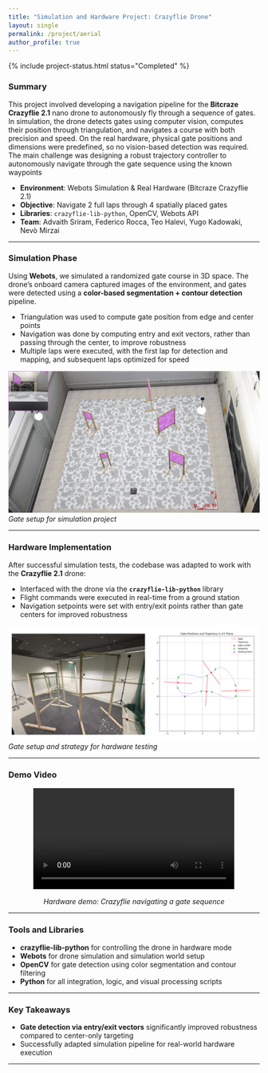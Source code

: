 ```yaml
---
title: "Simulation and Hardware Project: Crazyflie Drone"
layout: single
permalink: /project/aerial
author_profile: true
---
```


{% include project-status.html status="Completed" %}

### Summary

This project involved developing a navigation pipeline for the **Bitcraze Crazyflie 2.1** nano drone to autonomously fly through a sequence of gates. In simulation, the drone detects gates using computer vision, computes their position through triangulation, and navigates a course with both precision and speed. On the real hardware, physical gate positions and dimensions were predefined, so no vision-based detection was required. The main challenge was designing a robust trajectory controller to autonomously navigate through the gate sequence using the known waypoints

- **Environment**: Webots Simulation & Real Hardware (Bitcraze Crazyflie 2.1)
- **Objective**: Navigate 2 full laps through 4 spatially placed gates  
- **Libraries**: `crazyflie-lib-python`, OpenCV, Webots API  
- **Team**: Advaith Sriram, Federico Rocca, Teo Halevi, Yugo Kadowaki, Nevò Mirzai

---

### Simulation Phase

Using **Webots**, we simulated a randomized gate course in 3D space. The drone’s onboard camera captured images of the environment, and gates were detected using a **color-based segmentation + contour detection** pipeline.

- Triangulation was used to compute gate position from edge and center points
- Navigation was done by computing entry and exit vectors, rather than passing through the center, to improve robustness
- Multiple laps were executed, with the first lap for detection and mapping, and subsequent laps optimized for speed


![](/assets/images/sim_setup.png)  
*Gate setup for simulation project*


---

### Hardware Implementation

After successful simulation tests, the codebase was adapted to work with the **Crazyflie 2.1** drone:

- Interfaced with the drone via the **`crazyflie-lib-python`** library
- Flight commands were executed in real-time from a ground station
- Navigation setpoints were set with entry/exit points rather than gate centers for improved robustness


![](/assets/images/hardware_setup.png)  
*Gate setup and strategy for hardware testing*


---

### Demo Video

<div style="text-align: center;">
  <video controls width="80%">
    <source src="/assets/videos/aerial_hardware.mp4" type="video/mp4">
    Your browser does not support the video tag.
  </video>
  <p><em>Hardware demo: Crazyflie navigating a gate sequence</em></p>
</div>

---

### Tools and Libraries

- **crazyflie-lib-python** for controlling the drone in hardware mode  
- **Webots** for drone simulation and simulation world setup  
- **OpenCV** for gate detection using color segmentation and contour filtering  
- **Python** for all integration, logic, and visual processing scripts

---

### Key Takeaways

- **Gate detection via entry/exit vectors** significantly improved robustness compared to center-only targeting  
- Successfully adapted simulation pipeline for real-world hardware execution  

---